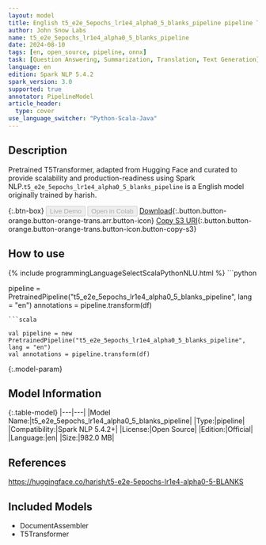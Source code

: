 ```yaml
---
layout: model
title: English t5_e2e_5epochs_lr1e4_alpha0_5_blanks_pipeline pipeline T5Transformer from harish
author: John Snow Labs
name: t5_e2e_5epochs_lr1e4_alpha0_5_blanks_pipeline
date: 2024-08-10
tags: [en, open_source, pipeline, onnx]
task: [Question Answering, Summarization, Translation, Text Generation]
language: en
edition: Spark NLP 5.4.2
spark_version: 3.0
supported: true
annotator: PipelineModel
article_header:
  type: cover
use_language_switcher: "Python-Scala-Java"
---
```


## Description

Pretrained T5Transformer, adapted from Hugging Face and curated to provide scalability and production-readiness using Spark NLP.`t5_e2e_5epochs_lr1e4_alpha0_5_blanks_pipeline` is a English model originally trained by harish.

{:.btn-box}
<button class="button button-orange" disabled>Live Demo</button>
<button class="button button-orange" disabled>Open in Colab</button>
[Download](https://s3.amazonaws.com/auxdata.johnsnowlabs.com/public/models/t5_e2e_5epochs_lr1e4_alpha0_5_blanks_pipeline_en_5.4.2_3.0_1723261954119.zip){:.button.button-orange.button-orange-trans.arr.button-icon}
[Copy S3 URI](s3://auxdata.johnsnowlabs.com/public/models/t5_e2e_5epochs_lr1e4_alpha0_5_blanks_pipeline_en_5.4.2_3.0_1723261954119.zip){:.button.button-orange.button-orange-trans.button-icon.button-copy-s3}

## How to use



<div class="tabs-box" markdown="1">
{% include programmingLanguageSelectScalaPythonNLU.html %}
```python

pipeline = PretrainedPipeline("t5_e2e_5epochs_lr1e4_alpha0_5_blanks_pipeline", lang = "en")
annotations =  pipeline.transform(df)   

```
```scala

val pipeline = new PretrainedPipeline("t5_e2e_5epochs_lr1e4_alpha0_5_blanks_pipeline", lang = "en")
val annotations = pipeline.transform(df)

```
</div>

{:.model-param}
## Model Information

{:.table-model}
|---|---|
|Model Name:|t5_e2e_5epochs_lr1e4_alpha0_5_blanks_pipeline|
|Type:|pipeline|
|Compatibility:|Spark NLP 5.4.2+|
|License:|Open Source|
|Edition:|Official|
|Language:|en|
|Size:|982.0 MB|

## References

https://huggingface.co/harish/t5-e2e-5epochs-lr1e4-alpha0-5-BLANKS

## Included Models

- DocumentAssembler
- T5Transformer
